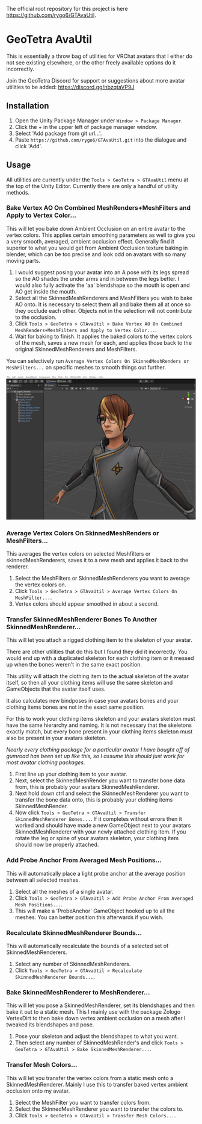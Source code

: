 The official root repository for this project is here https://github.com/rygo6/GTAvaUtil.

# GeoTetra AvaUtil

This is essentially a throw bag of utilities for VRChat avatars that I either do not see existing elsewhere, or the other freely available options do it incorrectly.

Join the GeoTetra Discord for support or suggestions about more avatar utilities to be added: https://discord.gg/nbzqtaVP9J

## Installation

1. Open the Unity Package Manager under `Window > Package Manager`.
2. Click the + in the upper left of package manager window.
3. Select 'Add package from git url...'.
4. Paste `https://github.com/rygo6/GTAvaUtil.git` into the dialogue and click 'Add'.

## Usage

All utilities are currently under the `Tools > GeoTetra > GTAvaUtil` menu at the top of the Unity Editor. Currently there are only a handful of utility methods.

### Bake Vertex AO On Combined MeshRenders+MeshFilters and Apply to Vertex Color...

This will let you bake down Ambient Occlusion on an entire avatar to the vertex colors. This applies certain smoothing parameters as well to give you a very smooth, averaged, ambient occlusion effect. Generally find it superior to what you would get from Ambient Occlusion texture baking in blender, which can be too precise and look odd on avatars with so many moving parts.

1. I would suggest posing your avatar into an A pose with its legs spread so the AO shades the under arms and in between the legs better. I would also fully activate the 'aa' blendshape so the mouth is open and AO get inside the mouth.
2. Select all the SkinnedMeshRenderers and MeshFilters you wish to bake AO onto. It is necessary to select them all and bake them all at once so they occlude each other. Objects not in the selection will not contribute to the occlusion.
3. Click `Tools > GeoTetra > GTAvaUtil > Bake Vertex AO On Combined MeshRenders+MeshFilters and Apply to Vertex Color...`.
4. Wait for baking to finish. It applies the baked colors to the vertex colors of the mesh, saves a new mesh for each, and applies those back to the original SkinnedMeshRenderers and MeshFilters.

You can selectively run `Average Vertex Colors On SkinnedMeshRenders or MeshFilters...` on specific meshes to smooth things out further.

![BakeAO](Media~/BakeAO.gif)

### Average Vertex Colors On SkinnedMeshRenders or MeshFilters...

This averages the vertex colors on selected Meshfilters or skinnedMeshRenderers, saves it to a new mesh and applies it back to the renderer.

1. Select the MeshFilters or SkinnedMeshRenderers you want to average the vertex colors on.
2. Click `Tools > GeoTetra > GTAvaUtil > Average Vertex Colors On MeshFilter...`.
3. Vertex colors should appear smoothed in about a second.

### Transfer SkinnedMeshRenderer Bones To Another SkinnedMeshRenderer...

 This will let you attach a rigged clothing item to the skeleton of your avatar.

There are other utilities that do this but I found they did it incorrectly. You would end up with a duplicated skeleton for each clothing item or it messed up when the bones weren't in the same exact position.

This utility will attach the clothing item to the actual skeleton of the avatar itself, so then all your clothing items will use the same skeleton and GameObjects that the avatar itself uses. 

It also calculates new bindposes in case your avatars bones and your clothing items bones are not in the exact same position.

For this to work your clothing items skeleton and your avatars skeleton must have the same hierarchy and naming. It is not necessary that the skeletons exactly match, but every bone present in your clothing items skeleton must also be present in your avatars skeleton. 

*Nearly every clothing package for a particular avatar I have bought off of gumroad has been set up like this, so I assume this should just work for most avatar clothing packages.*

1. First line up your clothing item to your avatar. 
2. Next, select the SkinnedMeshRender you want to transfer bone data from, this is probably your avatars SkinnedMeshRenderer.
3. Next hold down ctrl and select the SkinnedMeshRenderer you want to transfer the bone data onto, this is probably your clothing items SkinnedMeshRender.
4. Now click `Tools > GeoTetra > GTAvaUtil > Transfer SkinnedMeshRenderer Bones...`. If it completes without errors then it worked and should have made a new GameObject next to your avatars SkinnedMeshRenderer with your newly attached clothing item. If you rotate the leg or spine of your avatars skeleton, your clothing item should now be properly attached.

### Add Probe Anchor From Averaged Mesh Positions...

This will automatically place a light probe anchor at the average position between all selected meshes.

1. Select all the meshes of a single avatar.
2. Click `Tools > GeoTetra > GTAvaUtil > Add Probe Anchor From Averaged Mesh Positions...`.
3. This will make a 'ProbeAnchor' GameObject hooked up to all the meshes. You can better position this afterwards if you wish.

### Recalculate SkinnedMeshRenderer Bounds...

This will automatically recalculate the bounds of a selected set of SkinnedMeshRenderers.

1. Select any number of SkinnedMeshRenderers.
2. Click `Tools > GeoTetra > GTAvaUtil > Recalculate SkinnedMeshRenderer Bounds...`.

### Bake SkinnedMeshRenderer to MeshRenderer...

This will let you pose a SkinnedMeshRenderer, set its blendshapes and then bake it out to a static mesh. This I mainly use with the package Zologo VertexDirt to then bake down vertex ambient occlusion on a mesh after I tweaked its blendshapes and pose.

1. Pose your skeleton and adjust the blendshapes to what you want.
2. Then select any number of SkinnedMeshRender's and click `Tools > GeoTetra > GTAvaUtil > Bake SkinnedMeshRenderer...`.

### Transfer Mesh Colors...

This will let you transfer the vertex colors from a static mesh onto a SkinnedMeshRenderer. Mainly I use this to transfer baked vertex ambient occlusion onto my avatar.

1. Select the MeshFilter you want to transfer colors from.
2. Select the SkinnedMeshRenderer you want to transfer the colors to.
3. Click `Tools > GeoTetra > GTAvaUtil > Transfer Mesh Colors...`.